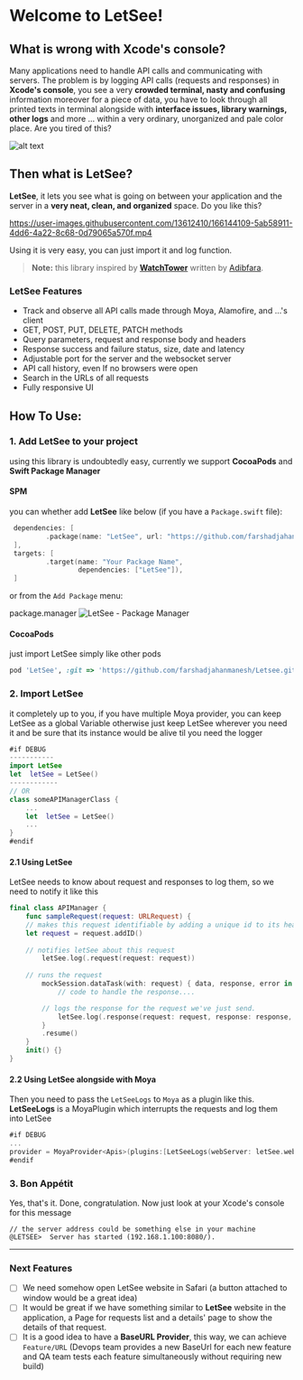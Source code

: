 # Welcome to LetSee!

## What is wrong with Xcode's console?

Many applications need to handle API calls and communicating with servers. The problem is by logging API calls (requests and responses) in **Xcode's console**, you see a very **crowded terminal, nasty and confusing** information moreover for a piece of data, you have to look through all printed texts in terminal alongside with **interface issues, library warnings, other logs** and more ... within a very ordinary, unorganized and pale color place. Are you tired of this?

![alt text](https://github.com/farshadjahanmanesh/Letsee/blob/main/Examples%2BImages/bad.jpg?raw=true)

## Then what is LetSee?
**LetSee**, it lets you see what is going on between your application and the server in a **very neat, clean, and organized** space. Do you like this?


https://user-images.githubusercontent.com/13612410/166144109-5ab58911-4dd6-4a22-8c68-0d79065a570f.mp4



Using it is very easy, you can just import it and log function. 
> **Note:** this library inspired by [**WatchTower**](https://github.com/adibfara/WatchTower) written by [Adibfara](https://github.com/adibfara).

### LetSee Features
-   Track and observe all API calls made through Moya, Alamofire, and ...'s client
-   GET, POST, PUT, DELETE, PATCH methods
-   Query parameters, request and response body and headers
-   Response success and failure status, size, date and latency
-   Adjustable port for the server and the websocket server
-   API call history, even If no browsers were open
-   Search in the URLs of all requests
-   Fully responsive UI

## How To Use:
### 1. Add LetSee to your project
using this library is undoubtedly easy, currently we support **CocoaPods** and **Swift Package Manager**

#### SPM
you can whether add **LetSee** like below (if you have a `Package.swift` file):
```swift
 dependencies: [
		 .package(name: "LetSee", url: "https://github.com/farshadjahanmanesh/Letsee.git", from: "0.1.10")
 ],
 targets: [
		 .target(name: "Your Package Name", 
				 dependencies: ["LetSee"]),
 ]
```

or from the `Add Package` menu:


package.manager
![LetSee - Package Manager](https://github.com/farshadjahanmanesh/Letsee/blob/main/Examples%2BImages/package.manager.jpg?raw=true)
#### CocoaPods
just import LetSee simply like other pods
```ruby
pod 'LetSee', :git => 'https://github.com/farshadjahanmanesh/Letsee.git'
```
### 2. Import LetSee
it completely up to you, if you have multiple Moya provider, you can keep LetSee as a global Variable otherwise just keep LetSee wherever you need it and be sure that its instance would be alive til you need the logger
```swift
#if DEBUG
-----------
import LetSee
let  letSee = LetSee()
------------
// OR
class someAPIManagerClass {
	...
	let  letSee = LetSee()
	...
}
#endif
```
#### 2.1 Using LetSee
LetSee needs to know about request and responses to log them, so we need to notify it like this
```swift
final class APIManager {
    func sampleRequest(request: URLRequest) {
	// makes this request identifiable by adding a unique id to its header
	let request = request.addID()
	
	// notifies letSee about this request
        letSee.log(.request(request: request))
	
	// runs the request
        mockSession.dataTask(with: request) { data, response, error in
            // code to handle the response....

	    // logs the response for the request we've just send.
            letSee.log(.response(request: request, response: response, body: data))
        }
        .resume()
    }
    init() {}
}
```

#### 2.2 Using LetSee alongside with Moya
Then you need to pass the `LetSeeLogs` to `Moya` as a plugin like this.  **LetSeeLogs** is a MoyaPlugin which interrupts the requests and log them into LetSee
```swift
#if DEBUG
...
provider = MoyaProvider<Apis>(plugins:[LetSeeLogs(webServer: letSee.webServer)])
#endif
```


### 3. Bon Appétit
Yes, that's it. Done, congratulation. Now just look at your Xcode's console for this message
```batch
// the server address could be something else in your machine
@LETSEE>  Server has started (192.168.1.100:8080/). 
```
---
### Next Features
- [ ] We need somehow open LetSee website in Safari (a button attached to window would be a great idea) 
- [ ] It would be great if we have something similar to **LetSee** website in the application, a Page for requests list and a details' page to show the details of that request.
- [ ]  It is a good idea to have a **BaseURL Provider**, this way, we can achieve `Feature/URL` (Devops team provides a new BaseUrl for each new feature and QA team tests each feature simultaneously without requiring new build)
